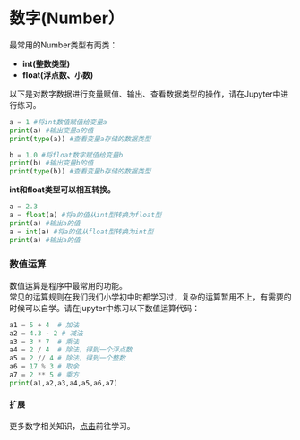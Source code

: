 # 数字\(Number）

最常用的Number类型有两类：

* **int\(整数类型\)**
* **float\(浮点数、小数\)**

以下是对数字数据进行变量赋值、输出、查看数据类型的操作，请在Jupyter中进行练习。

```python
a = 1 #将int数值赋值给变量a
print(a) #输出变量a的值
print(type(a)) #查看变量a存储的数据类型

b = 1.0 #将float数字赋值给变量b
print(b) #输出变量b的值
print(type(b)) #查看变量b存储的数据类型
```

**int和float类型可以相互转换。**

```python
a = 2.3
a = float(a) #将a的值从int型转换为float型
print(a) #输出a的值
a = int(a) #将a的值从float型转换为int型
print(a) #输出a的值
```

### 数值运算

数值运算是程序中最常用的功能。  
常见的运算规则在我们我们小学初中时都学习过，复杂的运算暂用不上，有需要的时候可以自学。请在jupyter中练习以下数值运算代码：

```python
a1 = 5 + 4  # 加法
a2 = 4.3 - 2 # 减法
a3 = 3 * 7  # 乘法
a4 = 2 / 4  # 除法，得到一个浮点数
a5 = 2 // 4 # 除法，得到一个整数
a6 = 17 % 3 # 取余 
a7 = 2 ** 5 # 乘方
print(a1,a2,a3,a4,a5,a6,a7)
```

#### 扩展

更多数字相关知识，[点击](https://www.runoob.com/python3/python3-data-type.html)前往学习。

